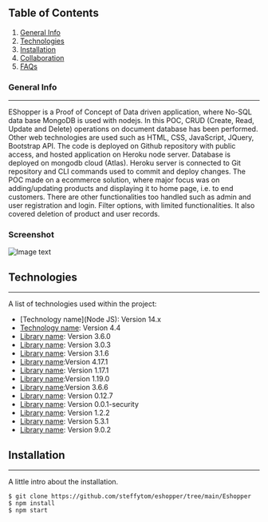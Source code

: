 ## Table of Contents
1. [General Info](#general-info)
2. [Technologies](#technologies)
3. [Installation](#installation)
4. [Collaboration](#collaboration)
5. [FAQs](#faqs)
### General Info
***
EShopper is a Proof of Concept of Data driven application, where No-SQL data base MongoDB is used with nodejs. In this POC, CRUD (Create, Read, Update and Delete) operations on document database has been performed. Other web technologies are used such as HTML, CSS, JavaScript, JQuery, Bootstrap API.
The code is deployed on Github repository with public access, and hosted application on Heroku node server. Database is deployed on mongodb cloud (Atlas). Heroku server is connected to Git repository and CLI commands used to commit and deploy changes.
The POC made on a ecommerce solution, where major focus was on adding/updating products and displaying it to home page, i.e. to end customers. There are other functionalities too handled such as admin and user registration and login. Filter options, with limited functionalities. It also covered deletion of product and user records. 
### Screenshot
![Image text](https://erashopper.herokuapp.com/home/logo.png)
## Technologies
***
A list of technologies used within the project:
* [Technology name](Node JS): Version 14.x 
* [Technology name](MondoDB): Version 4.4
* [Library name](jQuery): Version 3.6.0
* [Library name](Bootstrap): Version 3.0.3
* [Library name](ejs): Version 3.1.6
* [Library name](express):Version 4.17.1
* [Library name](express-session): Version 1.17.1
* [Library name](body-parser):Version 1.19.0
* [Library name](mongodb):Version 3.6.6
* [Library name](path): Version 0.12.7
* [Library name](fs): Version 0.0.1-security
* [Library name](formidable): Version 1.2.2
* [Library name](express-validator): Version 5.3.1
* [Library name](dotenv): Version 9.0.2
## Installation
***
A little intro about the installation. 
```
$ git clone https://github.com/steffytom/eshopper/tree/main/Eshopper
$ npm install
$ npm start
```